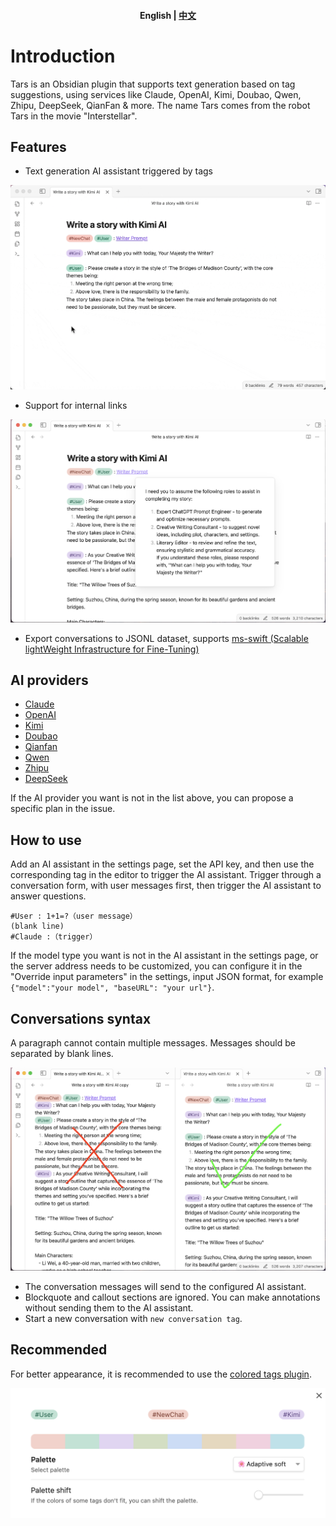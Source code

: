 <h4 align="center">
    <p>
        <b>English</b> |
        <a href="https://github.com/TarsLab/obsidian-tars/blob/main/README.md">中文</a>
    </p>
</h4>

# Introduction

Tars is an Obsidian plugin that supports text generation based on tag suggestions, using services like Claude, OpenAI, Kimi, Doubao, Qwen, Zhipu, DeepSeek, QianFan & more. The name Tars comes from the robot Tars in the movie "Interstellar".

## Features

- Text generation AI assistant triggered by tags

![Text generation triggered by tag](docs/images/write%20a%20story%20with%20Kimi.gif)

- Support for internal links

![Internal link support](docs/images/writer%20prompt.png)

- Export conversations to JSONL dataset, supports [ms-swift (Scalable lightWeight Infrastructure for Fine-Tuning)](https://github.com/modelscope/swift)

## AI providers

- [Claude](https://claude.ai)
- [OpenAI](https://platform.openai.com/api-keys)
- [Kimi](https://www.moonshot.cn)
- [Doubao](https://www.volcengine.com/product/doubao)
- [Qianfan](https://qianfan.cloud.baidu.com)
- [Qwen](https://dashscope.console.aliyun.com)
- [Zhipu](https://open.bigmodel.cn/)
- [DeepSeek](https://www.deepseek.com)

If the AI provider you want is not in the list above, you can propose a specific plan in the issue.

## How to use

Add an AI assistant in the settings page, set the API key, and then use the corresponding tag in the editor to trigger the AI assistant. Trigger through a conversation form, with user messages first, then trigger the AI assistant to answer questions.

```text
#User : 1+1=?（user message）
(blank line)
#Claude :（trigger）
```

If the model type you want is not in the AI assistant in the settings page, or the server address needs to be customized, you can configure it in the "Override input parameters" in the settings, input JSON format, for example `{"model":"your model", "baseURL": "your url"}`.

## Conversations syntax

A paragraph cannot contain multiple messages. Messages should be separated by blank lines.

![Conversations syntax](docs/images/syntax.png)

- The conversation messages will send to the configured AI assistant.
- Blockquote and callout sections are ignored. You can make annotations without sending them to the AI assistant.
- Start a new conversation with `new conversation tag`.

## Recommended

For better appearance, it is recommended to use the [colored tags plugin](https://github.com/pfrankov/obsidian-colored-tags).

![Colored tags plugin](docs/images/coloredTags.png)
